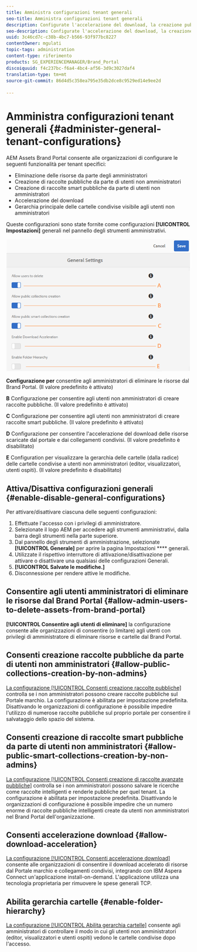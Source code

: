 ```yaml
---
title: Amministra configurazioni tenant generali
seo-title: Amministra configurazioni tenant generali
description: Configurate l'accelerazione del download, la creazione pubblica dello smart [!UICONTROL collection], la creazione pubblica [!UICONTROL collection] e abilitate gli utenti admin a eliminare le risorse sui tenant.
seo-description: Configurate l'accelerazione del download, la creazione pubblica dello smart [!UICONTROL collection], la creazione pubblica [!UICONTROL collection] e abilitate gli utenti admin a eliminare le risorse sui tenant.
uuid: 3c46cd7c-c38b-4bc7-b566-93f977bc8227
contentOwner: mgulati
topic-tags: administration
content-type: riferimento
products: SG_EXPERIENCEMANAGER/Brand_Portal
discoiquuid: f4c237bc-f6a4-4bc4-af56-3d9c3027daf4
translation-type: tm+mt
source-git-commit: 86d4d5c358ea795e35db2dce8c9529ed14e9ee2d

---
```



# Amministra configurazioni tenant generali {#administer-general-tenant-configurations}

AEM Assets Brand Portal consente alle organizzazioni di configurare le seguenti funzionalità per tenant specifici:

* Eliminazione delle risorse da parte degli amministratori
* Creazione di raccolte pubbliche da parte di utenti non amministratori
* Creazione di raccolte smart pubbliche da parte di utenti non amministratori
* Accelerazione del download
* Gerarchia principale delle cartelle condivise visibile agli utenti non amministratori

Queste configurazioni sono state fornite come configurazioni **[!UICONTROL Impostazioni]** generali nel pannello degli strumenti amministrativi.

![](assets/general-configs.png)

**Configurazione per** consentire agli amministratori di eliminare le risorse dal Brand Portal. (Il valore predefinito è attivato)

**B** Configurazione per consentire agli utenti non amministratori di creare raccolte pubbliche. (Il valore predefinito è attivato)

**C** Configurazione per consentire agli utenti non amministratori di creare raccolte smart pubbliche. (Il valore predefinito è attivato)

**D** Configurazione per consentire l'accelerazione del download delle risorse scaricate dal portale e dai collegamenti condivisi. (Il valore predefinito è disabilitato)

**E** Configuration per visualizzare la gerarchia delle cartelle (dalla radice) delle cartelle condivise a utenti non amministratori (editor, visualizzatori, utenti ospiti). (Il valore predefinito è disabilitato)

## Attiva/Disattiva configurazioni generali {#enable-disable-general-configurations}

Per attivare/disattivare ciascuna delle seguenti configurazioni:

1. Effettuate l'accesso con i privilegi di amministratore.
1. Selezionate il logo AEM per accedere agli strumenti amministrativi, dalla barra degli strumenti nella parte superiore.
1. Dal pannello degli strumenti di amministrazione, selezionate **[!UICONTROL Generale]** per aprire la pagina Impostazioni **** generali.
1. Utilizzate il rispettivo interruttore di attivazione/disattivazione per attivare o disattivare una qualsiasi delle configurazioni Generali.
1. **[!UICONTROL Salvate le modifiche.]**
1. Disconnessione per rendere attive le modifiche.

## Consentire agli utenti amministratori di eliminare le risorse dal Brand Portal {#allow-admin-users-to-delete-assets-from-brand-portal}

**[!UICONTROL Consentire agli utenti di eliminare]** la configurazione consente alle organizzazioni di consentire (o limitare) agli utenti con privilegi di amministratore di eliminare risorse e cartelle dal Brand Portal.

## Consenti creazione raccolte pubbliche da parte di utenti non amministratori {#allow-public-collections-creation-by-non-admins}

[La configurazione [!UICONTROL Consenti creazione raccolte pubbliche]](../using/brand-portal-share-collection.md#main-pars-text-1915052376) controlla se i non amministratori possono creare raccolte pubbliche sul Portale marchio. La configurazione è abilitata per impostazione predefinita. Disattivando le organizzazioni di configurazione è possibile impedire l'utilizzo di numerose raccolte pubbliche sul proprio portale per consentire il salvataggio dello spazio del sistema.

## Consenti creazione di raccolte smart pubbliche da parte di utenti non amministratori {#allow-public-smart-collections-creation-by-non-admins}

[La configurazione [!UICONTROL Consenti creazione di raccolte avanzate pubbliche]](../using/brand-portal-searching.md#main-pars-header-500620467) controlla se i non amministratori possono salvare le ricerche come raccolte intelligenti e renderle pubbliche per quel tenant. La configurazione è abilitata per impostazione predefinita. Disattivando le organizzazioni di configurazione è possibile impedire che un numero enorme di raccolte pubbliche intelligenti create da utenti non amministratori nel Brand Portal dell'organizzazione.

## Consenti accelerazione download {#allow-download-acceleration}

[La configurazione [!UICONTROL Consenti accelerazione download]](../using/accelerated-download.md) consente alle organizzazioni di consentire il download accelerato di risorse dal Portale marchio e collegamenti condivisi, integrando con IBM Aspera Connect un'applicazione install-on-demand. L'applicazione utilizza una tecnologia proprietaria per rimuovere le spese generali TCP.

## Abilita gerarchia cartelle {#enable-folder-hierarchy}

[La configurazione [!UICONTROL Abilita gerarchia cartelle]](../using/brand-portal-sharing-folders.md#non-admin-user-access-to-shared-folders) consente agli amministratori di controllare il modo in cui gli utenti non amministratori (editor, visualizzatori e utenti ospiti) vedono le cartelle condivise dopo l'accesso.
